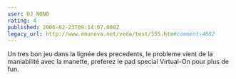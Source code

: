 ```yaml
---
user: DJ NONO
rating: 4
published: 2006-02-23T09:14:07.000Z
legacy_url: http://www.emunova.net/veda/test/555.htm#comment-4682
---
```

Un tres bon jeu dans la lignée des precedents, le probleme vient de la maniabilité avec la manette, preferez le pad special Virtual-On pour plus de fun.